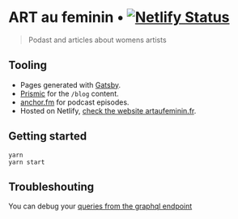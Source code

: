 # ART au feminin • [![Netlify Status](https://api.netlify.com/api/v1/badges/c3d3c648-d3ba-469c-b259-b2ef77f1b89c/deploy-status)](https://app.netlify.com/sites/artaufeminin/deploys)

> Podast and articles about womens artists

## Tooling

- Pages generated with [Gatsby](https://www.gatsbyjs.com/).
- [Prismic](https://prismic.io/) for the `/blog` content.
- [anchor.fm](https://anchor.fm) for podcast episodes.
- Hosted on Netlify, [check the website artaufeminin.fr](https://artaufeminin.fr).

## Getting started

```console
yarn
yarn start
```

## Troubleshouting

You can debug your [queries from the graphql endpoint](https://artaufeminin.prismic.io/graphql)
